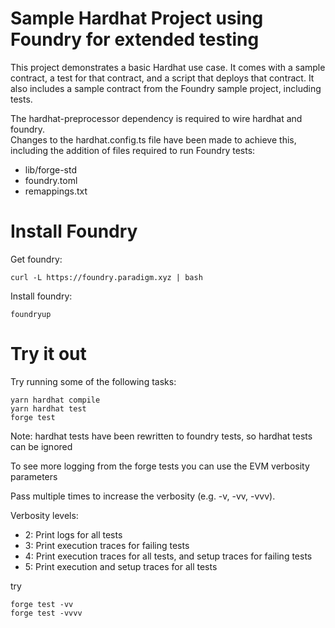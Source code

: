 # Sample Hardhat Project using Foundry for extended testing

This project demonstrates a basic Hardhat use case. It comes with a sample contract, a test for that contract, and a script that deploys that contract.  It also includes a sample contract from the Foundry sample project, including tests.

The hardhat-preprocessor dependency is required to wire hardhat and foundry.  
Changes to the hardhat.config.ts file have been made to achieve this, including the addition of files required to run Foundry tests:
- lib/forge-std
- foundry.toml
- remappings.txt

# Install Foundry 

Get foundry:
```
curl -L https://foundry.paradigm.xyz | bash
```

Install foundry:
```
foundryup
```

# Try it out

Try running some of the following tasks:

```shell
yarn hardhat compile
yarn hardhat test
forge test
```

Note: hardhat tests have been rewritten to foundry tests, so hardhat tests can be ignored

To see more logging from the forge tests you can use the EVM verbosity parameters
          
Pass multiple times to increase the verbosity (e.g. -v, -vv, -vvv).

Verbosity levels:
- 2: Print logs for all tests
- 3: Print execution traces for failing tests
- 4: Print execution traces for all tests, and setup traces for failing tests
- 5: Print execution and setup traces for all tests

try
```shell
forge test -vv
forge test -vvvv
```